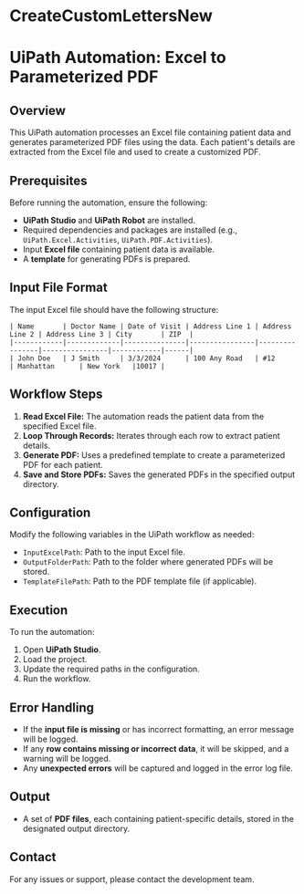 # CreateCustomLettersNew
# UiPath Automation: Excel to Parameterized PDF

## Overview
This UiPath automation processes an Excel file containing patient data and generates parameterized PDF files using the data. Each patient's details are extracted from the Excel file and used to create a customized PDF.

## Prerequisites
Before running the automation, ensure the following:
- **UiPath Studio** and **UiPath Robot** are installed.
- Required dependencies and packages are installed (e.g., `UiPath.Excel.Activities`, `UiPath.PDF.Activities`).
- Input **Excel file** containing patient data is available.
- A **template** for generating PDFs is prepared.

## Input File Format
The input Excel file should have the following structure:

```plaintext
| Name       | Doctor Name | Date of Visit | Address Line 1 | Address Line 2 | Address Line 3 | City       | ZIP  |
|------------|-------------|---------------|----------------|----------------|----------------|------------|------|
| John Doe   | J Smith     | 3/3/2024      | 100 Any Road   | #12            | Manhattan      | New York   |10017 |
```

## Workflow Steps
1. **Read Excel File:** The automation reads the patient data from the specified Excel file.
2. **Loop Through Records:** Iterates through each row to extract patient details.
3. **Generate PDF:** Uses a predefined template to create a parameterized PDF for each patient.
4. **Save and Store PDFs:** Saves the generated PDFs in the specified output directory.

## Configuration
Modify the following variables in the UiPath workflow as needed:

- `InputExcelPath`: Path to the input Excel file.
- `OutputFolderPath`: Path to the folder where generated PDFs will be stored.
- `TemplateFilePath`: Path to the PDF template file (if applicable).

## Execution
To run the automation:

1. Open **UiPath Studio**.
2. Load the project.
3. Update the required paths in the configuration.
4. Run the workflow.

## Error Handling
- If the **input file is missing** or has incorrect formatting, an error message will be logged.
- If any **row contains missing or incorrect data**, it will be skipped, and a warning will be logged.
- Any **unexpected errors** will be captured and logged in the error log file.

## Output
- A set of **PDF files**, each containing patient-specific details, stored in the designated output directory.

## Contact
For any issues or support, please contact the development team.


